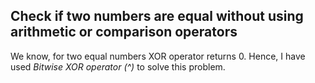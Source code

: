 ## Check if two numbers are equal without using arithmetic or comparison operators

We know, for two equal numbers XOR operator returns 0. Hence, I have used *Bitwise XOR operator (^)* to solve this problem. 